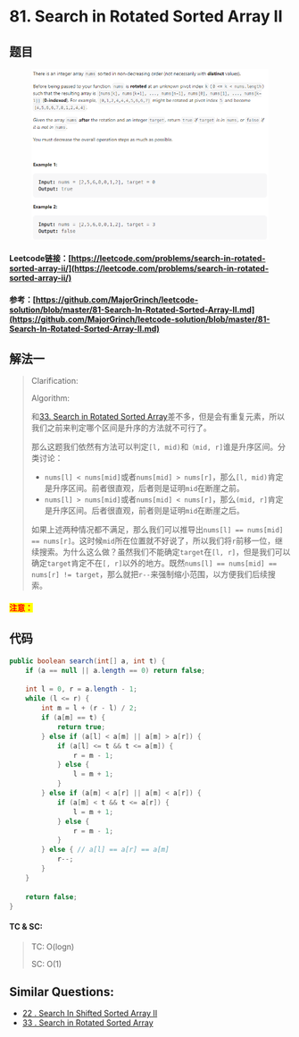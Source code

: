 # 81. Search in Rotated Sorted Array II

## 题目

<figure><img src="../../.gitbook/assets/image (31).png" alt=""><figcaption></figcaption></figure>

#### Leetcode链接：[https://leetcode.com/problems/search-in-rotated-sorted-array-ii/](https://leetcode.com/problems/search-in-rotated-sorted-array-ii/)

#### 参考：[https://github.com/MajorGrinch/leetcode-solution/blob/master/81-Search-In-Rotated-Sorted-Array-II.md](https://github.com/MajorGrinch/leetcode-solution/blob/master/81-Search-In-Rotated-Sorted-Array-II.md)

## 解法一

> Clarification:&#x20;
>
> Algorithm:&#x20;
>
> 和[33. Search in Rotated Sorted Array](33.-search-in-rotated-sorted-array.md)差不多，但是会有重复元素，所以我们之前来判定哪个区间是升序的方法就不可行了。
>
> 那么这题我们依然有方法可以判定`[l, mid)`和`（mid, r]`谁是升序区间。分类讨论：
>
> * `nums[l] < nums[mid]`或者`nums[mid] > nums[r]`，那么`[l, mid)`肯定是升序区间。前者很直观，后者则是证明`mid`在断崖之前。
> * `nums[l] > nums[mid]`或者`nums[mid] < nums[r]`，那么`(mid, r]`肯定是升序区间。后者很直观，前者则是证明`mid`在断崖之后。
>
> 如果上述两种情况都不满足，那么我们可以推导出`nums[l] == nums[mid] == nums[r]`。这时候`mid`所在位置就不好说了，所以我们将`r`前移一位，继续搜索。为什么这么做？虽然我们不能确定`target`在`[l, r]`，但是我们可以确定`target`肯定不在`[, r]`以外的地方。既然`nums[l] == nums[mid] == nums[r] != target`，那么就把`r--`来强制缩小范围，以方便我们后续搜索。

#### <mark style="color:red;">注意：</mark>

## 代码

```java
public boolean search(int[] a, int t) {
    if (a == null || a.length == 0) return false;

    int l = 0, r = a.length - 1;
    while (l <= r) {
        int m = l + (r - l) / 2;
        if (a[m] == t) {
            return true;
        } else if (a[l] < a[m] || a[m] > a[r]) {
            if (a[l] <= t && t <= a[m]) {
                r = m - 1;
            } else {
                l = m + 1;
            }
        } else if (a[m] < a[r] || a[m] < a[r]) {
            if (a[m] < t && t <= a[r]) {
                l = m + 1;
            } else {
                r = m - 1;
            }
        } else { // a[l] == a[r] == a[m]
            r--;
        }
    }

    return false;
}
```

#### TC & SC:&#x20;

> TC: O(logn)
>
> SC: O(1)

## **Similar Questions:**&#x20;

* [22 . Search In Shifted Sorted Array II](../../readme/binarysearch/22.-search-in-shifted-sorted-array-ii.md)
* [33 . Search in Rotated Sorted Array](33.-search-in-rotated-sorted-array.md)
